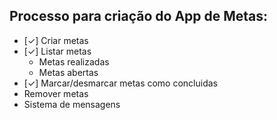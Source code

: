 ## Processo para criação do App de Metas:

- [✓] Criar metas
- [✓] Listar metas
    - Metas realizadas
    - Metas abertas
- [✓] Marcar/desmarcar metas como concluidas
- Remover metas
- Sistema de mensagens